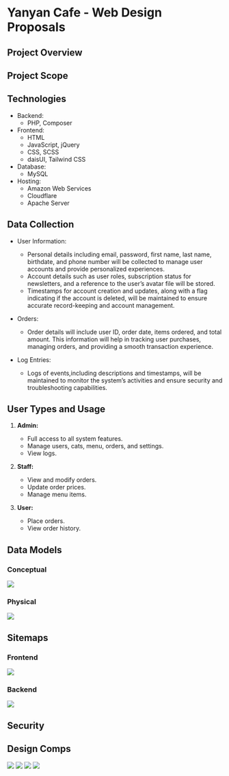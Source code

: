 # Yanyan Cafe - Web Design Proposals

## Project Overview

## Project Scope

## Technologies

- Backend:
    - PHP, Composer
- Frontend:
    - HTML
    - JavaScript, jQuery
    - CSS, SCSS
    - daisUI, Tailwind CSS
- Database:
    - MySQL
- Hosting:
    - Amazon Web Services
    - Cloudflare
    - Apache Server

## Data Collection

- User Information:
    - Personal details including email, password, first name, last name, birthdate, and phone number will be collected
      to manage user accounts and provide personalized experiences.
    - Account details such as user roles, subscription status for newsletters, and a reference to
      the user’s avatar file will be stored.
    - Timestamps for account creation and updates, along with a flag indicating if the account is deleted, will be
      maintained to ensure accurate record-keeping and account management.

- Orders:
    - Order details will include user ID, order date, items ordered, and total amount. This information will help in
      tracking user purchases, managing orders, and providing a smooth transaction experience.

- Log Entries:
    - Logs of events,including descriptions and timestamps, will be maintained to monitor the system’s activities and
      ensure security and troubleshooting capabilities.

## User Types and Usage

1. **Admin:**
    - Full access to all system features.
    - Manage users, cats, menu, orders, and settings.
    - View logs.

2. **Staff:**
    - View and modify orders.
    - Update order prices.
    - Manage menu items.

3. **User:**
    - Place orders.
    - View order history.

## Data Models

### Conceptual
![](./images/Conceptual-ERD.webp)

### Physical
![](./images/Physical-ERD.webp)

## Sitemaps
### Frontend
![](./sitemaps/frontend.jpg)

### Backend
![](./sitemaps/Backend.jpg)

## Security

## Design Comps

![](./comps/comp1.png)
![](./comps/comp2.png)
![](./comps/comp3.png)
![](./comps/comp4.png)



